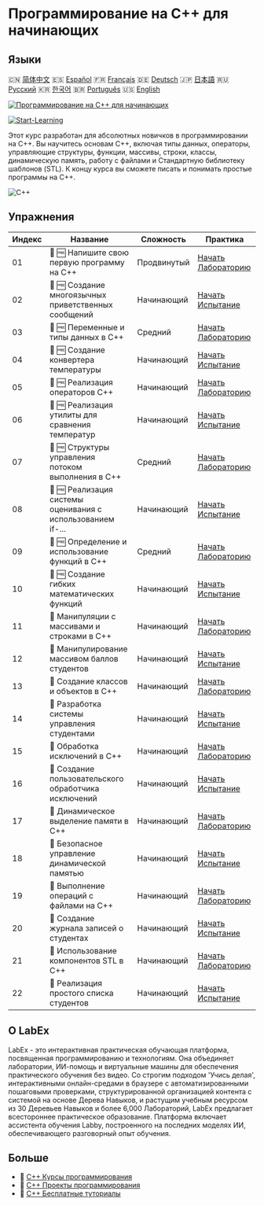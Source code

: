# Программирование на C++ для начинающих

## Языки

🇨🇳 [简体中文](README_zh.md) 🇪🇸 [Español](README_es.md) 🇫🇷 [Français](README_fr.md) 🇩🇪 [Deutsch](README_de.md) 🇯🇵 [日本語](README_ja.md) 🇷🇺 [Русский](README_ru.md) 🇰🇷 [한국어](README_ko.md) 🇧🇷 [Português](README_pt.md) 🇺🇸 [English](README.md) 

[![Программирование на C++ для начинающих](https://cover-creator.labex.io/cpp-programming-for-beginners.png?lang=ru)](https://labex.io/ru/courses/cpp-programming-for-beginners)

[![Start-Learning](https://img.shields.io/badge/Start-Learning-whitesmoke?style=for-the-badge)](https://labex.io/ru/courses/cpp-programming-for-beginners)

Этот курс разработан для абсолютных новичков в программировании на C++. Вы научитесь основам C++, включая типы данных, операторы, управляющие структуры, функции, массивы, строки, классы, динамическую память, работу с файлами и Стандартную библиотеку шаблонов (STL). К концу курса вы сможете писать и понимать простые программы на C++. 

![C++](https://img.shields.io/badge/C++-whitesmoke?style=for-the-badge&logo=c++)


## Упражнения

|   Индекс | Название                                                    | Сложность   | Практика                                                                                                                     |
|----------|-------------------------------------------------------------|-------------|------------------------------------------------------------------------------------------------------------------------------|
|       01 | 📖 🆓 Напишите свою первую программу на C++                 | Продвинутый | <a target='_blank' href='https://labex.io/ru/tutorials/cpp-write-your-first-c-program-446069'>Начать Лабораторию</a>         |
|       02 | 🎯 🆓 Создание многоязычных приветственных сообщений        | Начинающий  | <a target='_blank' href='https://labex.io/ru/tutorials/cpp-craft-multilingual-greeting-messages-446094'>Начать Испытание</a> |
|       03 | 📖 🆓 Переменные и типы данных в C++                        | Средний     | <a target='_blank' href='https://labex.io/ru/tutorials/cpp-variables-and-data-types-in-c-446078'>Начать Лабораторию</a>      |
|       04 | 🎯 🆓 Создание конвертера температуры                       | Начинающий  | <a target='_blank' href='https://labex.io/ru/tutorials/c-create-a-temperature-converter-446144'>Начать Испытание</a>         |
|       05 | 📖 🆓 Реализация операторов C++                             | Начинающий  | <a target='_blank' href='https://labex.io/ru/tutorials/cpp-implement-c-operators-446084'>Начать Лабораторию</a>              |
|       06 | 🎯 🆓 Реализация утилиты для сравнения температур           | Начинающий  | <a target='_blank' href='https://labex.io/ru/tutorials/implement-temperature-comparison-utility-446145'>Начать Испытание</a> |
|       07 | 📖 🆓 Структуры управления потоком выполнения в C++         | Средний     | <a target='_blank' href='https://labex.io/ru/tutorials/cpp-control-flow-structures-in-c-446083'>Начать Лабораторию</a>       |
|       08 | 🎯 🆓 Реализация системы оценивания с использованием if-... | Начинающий  | <a target='_blank' href='https://labex.io/ru/tutorials/c-implement-grading-system-with-if-else-446149'>Начать Испытание</a>  |
|       09 | 📖 🆓 Определение и использование функций в C++             | Средний     | <a target='_blank' href='https://labex.io/ru/tutorials/cpp-define-and-use-functions-in-c-446080'>Начать Лабораторию</a>      |
|       10 | 🎯 🆓 Создание гибких математических функций                | Начинающий  | <a target='_blank' href='https://labex.io/ru/tutorials/c-create-flexible-math-functions-446161'>Начать Испытание</a>         |
|       11 | 📖  Манипуляции с массивами и строками в C++                | Начинающий  | <a target='_blank' href='https://labex.io/ru/tutorials/cpp-manipulate-arrays-and-strings-in-c-446085'>Начать Лабораторию</a> |
|       12 | 🎯  Манипулирование массивом баллов студентов               | Начинающий  | <a target='_blank' href='https://labex.io/ru/tutorials/c-manipulate-student-scores-array-446194'>Начать Испытание</a>        |
|       13 | 📖  Создание классов и объектов в C++                       | Начинающий  | <a target='_blank' href='https://labex.io/ru/tutorials/cpp-create-classes-and-objects-in-c-446079'>Начать Лабораторию</a>    |
|       14 | 🎯  Разработка системы управления студентами                | Начинающий  | <a target='_blank' href='https://labex.io/ru/tutorials/cpp-design-a-student-management-system-446288'>Начать Испытание</a>   |
|       15 | 📖  Обработка исключений в C++                              | Начинающий  | <a target='_blank' href='https://labex.io/ru/tutorials/cpp-handle-exceptions-in-c-446082'>Начать Лабораторию</a>             |
|       16 | 🎯  Создание пользовательского обработчика исключений       | Начинающий  | <a target='_blank' href='https://labex.io/ru/tutorials/cpp-create-a-custom-exception-handler-446292'>Начать Испытание</a>    |
|       17 | 📖  Динамическое выделение памяти в C++                     | Начинающий  | <a target='_blank' href='https://labex.io/ru/tutorials/cpp-dynamic-memory-allocation-in-c-446081'>Начать Лабораторию</a>     |
|       18 | 🎯  Безопасное управление динамической памятью              | Начинающий  | <a target='_blank' href='https://labex.io/ru/tutorials/cpp-manage-dynamic-memory-safely-446299'>Начать Испытание</a>         |
|       19 | 📖  Выполнение операций с файлами на C++                    | Начинающий  | <a target='_blank' href='https://labex.io/ru/tutorials/cpp-perform-file-operations-in-c-446086'>Начать Лабораторию</a>       |
|       20 | 🎯  Создание журнала записей о студентах                    | Начинающий  | <a target='_blank' href='https://labex.io/ru/tutorials/cpp-create-a-student-log-file-446297'>Начать Испытание</a>            |
|       21 | 📖  Использование компонентов STL в C++                     | Начинающий  | <a target='_blank' href='https://labex.io/ru/tutorials/cpp-use-stl-components-in-c-446087'>Начать Лабораторию</a>            |
|       22 | 🎯  Реализация простого списка студентов                    | Начинающий  | <a target='_blank' href='https://labex.io/ru/tutorials/cpp-implement-a-simple-student-roster-446298'>Начать Испытание</a>    |

## О LabEx

LabEx - это интерактивная практическая обучающая платформа, посвященная программированию и технологиям. Она объединяет лаборатории, ИИ-помощь и виртуальные машины для обеспечения практического обучения без видео. Со строгим подходом 'Учись делая', интерактивными онлайн-средами в браузере с автоматизированными пошаговыми проверками, структурированной организацией контента с системой на основе Дерева Навыков, и растущим учебным ресурсом из 30 Деревьев Навыков и более 6,000 Лабораторий, LabEx предлагает всестороннее практическое образование. Платформа включает ассистента обучения Labby, построенного на последних моделях ИИ, обеспечивающего разговорный опыт обучения.

## Больше

- 🔗 [C++ Курсы программирования](https://github.com/labex-labs/awesome-programming-courses)
- 🔗 [C++ Проекты программирования](https://github.com/labex-labs/awesome-programming-projects)
- 🔗 [C++ Бесплатные туториалы](https://github.com/labex-labs/cpp-free-tutorials)

